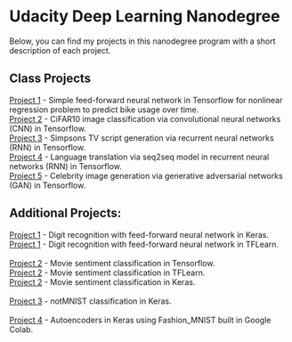 
# Udacity Deep Learning Nanodegree

Below, you can find my projects in this nanodegree program with a short description of each project.

## Class Projects
[Project 1](./Project1_NN_for_Regression/dlnd-your-first-neural-network.ipynb) - Simple feed-forward neural network in Tensorflow for nonlinear regression problem to predict bike usage over time.<br>
[Project 2](./Project2_CiFAR10_CNN/dlnd_image_classification.ipynb) - CiFAR10 image classification via convolutional neural networks (CNN) in Tensorflow.<br/>
[Project 3](./Project3_RNN_TV_script_generator/dlnd_tv_script_generation.ipynb) - Simpsons TV script generation via recurrent neural networks (RNN) in Tensorflow.<br>
[Project 4](./Project4_RNN_seq2seq_Machine_Translation/dlnd_language_translation.ipynb) - Language translation via seq2seq model in recurrent neural networks (RNN) in Tensorflow.<br>
[Project 5](./Project5_GAN_face_generation/dlnd_face_generation.ipynb) - Celebrity image generation via generative adversarial networks (GAN) in Tensorflow.<br>

## Additional Projects:
[Project 1](./Project_Digit_Recognition/Digit_Recognition_Keras_Zikri.ipynb) - Digit recognition with feed-forward neural network in Keras.<br>
[Project 1](./Project_Digit_Recognition/Digit_Recognition_TFLearn_Zikri.ipynb) - Digit recognition with feed-forward neural network in TFLearn.<br>
<br>
[Project 2](./Project_Sentiment_Analysis/Sentiment_Classification_Projects.ipynb) - Movie sentiment classification in Tensorflow.<br>
[Project 2](./Project_Sentiment_Analysis/Sentiment_Analysis_TFLearn_Zikri.ipynb) - Movie sentiment classification in TFLearn.<br>
[Project 2](./Project_Sentiment_Analysis/Sentiment_Analysis_Keras_Zikri.ipynb) - Movie sentiment classification in Keras.<br>
<br>
[Project 3](./Project_notMNIST_recognition/project_NOTmnist_Keras.ipynb) - notMNIST classification in Keras.<br>
<br>
[Project 4](./Autoencoders_in_Keras_v1.ipynb) - Autoencoders in Keras using Fashion_MNIST built in Google Colab.<br>

